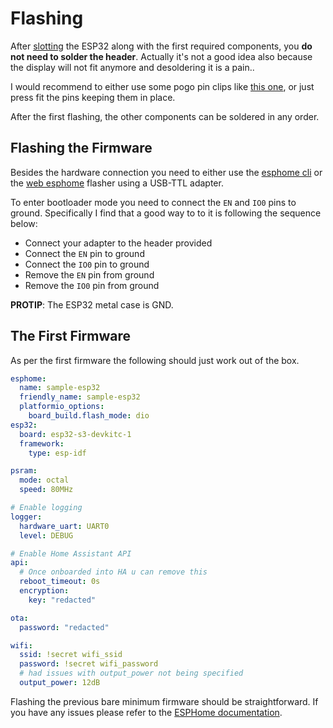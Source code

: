 # Flashing

After [slotting](/soldering) the ESP32 along with the first required components, you **do not need to solder the header**. Actually it's not a good idea also because the display will not fit anymore and desoldering it is a pain..

I would recommend to either use some pogo pin clips like [this one](https://aliexpress.com/item/1005004869027755.html), or just press fit the pins keeping them in place.

After the first flashing, the other components can be soldered in any order.

## Flashing the Firmware

Besides the hardware connection you need to either use the [esphome cli](https://esphome.io/guides/getting_started_command_line.html) or the [web esphome](https://web.esphome.io/) flasher using a USB-TTL adapter.

To enter bootloader mode you need to connect the `EN` and `IO0` pins to ground. Specifically I find that a good way to to it is following the sequence below:

- Connect your adapter to the header provided
- Connect the `EN` pin to ground
- Connect the `IO0` pin to ground
- Remove the `EN` pin from ground
- Remove the `IO0` pin from ground

**PROTIP**: The ESP32 metal case is GND.

## The First Firmware
As per the first firmware the following should just work out of the box.

```yml
esphome:
  name: sample-esp32
  friendly_name: sample-esp32
  platformio_options:
    board_build.flash_mode: dio
esp32:
  board: esp32-s3-devkitc-1
  framework:
    type: esp-idf

psram:
  mode: octal
  speed: 80MHz

# Enable logging
logger:
  hardware_uart: UART0
  level: DEBUG

# Enable Home Assistant API
api:
  # Once onboarded into HA u can remove this
  reboot_timeout: 0s
  encryption:
    key: "redacted"

ota:
  password: "redacted"

wifi:
  ssid: !secret wifi_ssid
  password: !secret wifi_password
  # had issues with output_power not being specified
  output_power: 12dB
```

Flashing the previous bare minimum firmware should be straightforward. If you have any issues please refer to the [ESPHome documentation](https://esphome.io/guides/getting_started_command_line.html).